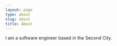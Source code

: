 ```yaml
---
layout: page
type: about
slug: about
title: About
---
```


I am a software engineer based in the Second City.
